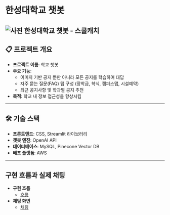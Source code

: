 # 한성대학교 챗봇
![사진](image/pic.png)
한성대학교 챗봇 - 스쿨캐치
---

## 📋 프로젝트 개요

- **프로젝트 이름**: 학교 챗봇
- **주요 기능**:
  - 이미지 기반 공지 뿐만 아니라 모든 공지를 학습하여 대답
  - 자주 묻는 질문(FAQ) 탭 구성 (장학금, 학식, 캠퍼스맵, 시설예약)
  - 최근 공지사항 및 학과별 공지 추천
- **목적**: 학교 내 정보 접근성을 향상시킴

---

## 🛠️ 기술 스택

- **프론트엔드**: CSS, Streamlit 라이브러리
- **챗봇 엔진**: OpenAI API
- **데이터베이스**: MySQL, Pinecone Vector DB
- **배포 플랫폼**: AWS

---
## 구현 흐름과 실제 채팅
 - **구현 흐름**
   - [흐름](image/flow.png)
 - **채팅 화면**
   - [채팅](image/chatting.png) 

